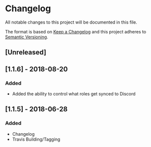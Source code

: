 # Changelog
All notable changes to this project will be documented in this file.

The format is based on [Keep a Changelog](http://keepachangelog.com/en/1.0.0/)
and this project adheres to [Semantic Versioning](http://semver.org/spec/v2.0.0.html).

## [Unreleased]

## [1.1.6] - 2018-08-20
### Added
- Added the ability to control what roles get synced to Discord

## [1.1.5] - 2018-06-28
### Added
- Changelog
- Travis Building/Tagging
